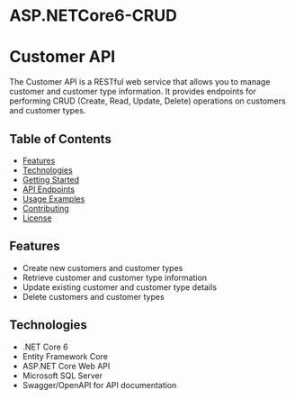 # ASP.NETCore6-CRUD
# Customer API

The Customer API is a RESTful web service that allows you to manage customer and customer type information. It provides endpoints for performing CRUD (Create, Read, Update, Delete) operations on customers and customer types.

## Table of Contents

- [Features](#features)
- [Technologies](#technologies)
- [Getting Started](#getting-started)
- [API Endpoints](#api-endpoints)
- [Usage Examples](#usage-examples)
- [Contributing](#contributing)
- [License](#license)

## Features

- Create new customers and customer types
- Retrieve customer and customer type information
- Update existing customer and customer type details
- Delete customers and customer types

## Technologies

- .NET Core 6
- Entity Framework Core
- ASP.NET Core Web API
- Microsoft SQL Server
- Swagger/OpenAPI for API documentation

